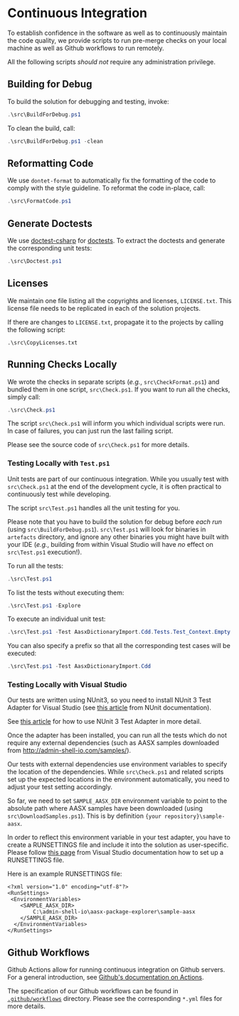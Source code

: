 # Continuous Integration

To establish confidence in the software as well as to continuously maintain 
the code quality, we provide scripts to run pre-merge checks on your local 
machine as well as Github workflows to run remotely.

All the following scripts *should not* require any administration privilege.

## Building for Debug

To build the solution for debugging and testing, invoke:

```powershell
.\src\BuildForDebug.ps1
```

To clean the build, call:
```powershell
.\src\BuildForDebug.ps1 -clean
```

## Reformatting Code

We use `dontet-format` to automatically fix the formatting of
the code to comply with the style guideline. To reformat the code in-place, 
call:

```powershell
.\src\FormatCode.ps1
```

## Generate Doctests

We use [doctest-csharp](
https://github.com/mristin/doctest-csharp
) for [doctests](
https://en.wikipedia.org/wiki/Doctest). To extract the doctests and generate 
the corresponding unit tests:

```powershell
.\src\Doctest.ps1
```

## Licenses

We maintain one file listing all the copyrights and licenses, `LICENSE.txt`.
This license file needs to be replicated in each of the solution projects.

If there are changes to `LICENSE.txt`, propagate it to the projects by calling
the following script:

`.\src\CopyLicenses.txt`

## Running Checks Locally

We wrote the checks in separate scripts (*e.g.*, `src\CheckFormat.ps1`) and 
bundled them in one script, `src\Check.ps1`. If you want to run all the checks,
simply call:

```powershell
.\src\Check.ps1
```

The script `src\Check.ps1` will inform you which individual scripts were run. In
case of failures, you can just run the last failing script.

Please see the source code of `src\Check.ps1` for more details.

### Testing Locally with `Test.ps1`

Unit tests are part of our continuous integration. While you usually test
with `src\Check.ps1` at the end of the development cycle, it is often practical
to continuously test while developing. 

The script `src\Test.ps1` handles all the unit testing for you. 

Please note that you have to build the solution for debug before *each run* 
(using `src\BuildForDebug.ps1`). `src\Test.ps1` will look for binaries in 
`artefacts` directory, and ignore any other binaries you might have built with
your IDE (*e.g.*, building from within Visual Studio will have *no* effect on
`src\Test.ps1` execution!).

To run all the tests:

```powershell
.\src\Test.ps1
```

To list the tests without executing them:

```powershell
.\src\Test.ps1 -Explore
```

To execute an individual unit test:

```powershell
.\src\Test.ps1 -Test AasxDictionaryImport.Cdd.Tests.Test_Context.Empty
```

You can also specify a prefix so that all the corresponding test cases will be
executed:

```powershell
.\src\Test.ps1 -Test AasxDictionaryImport.Cdd
```

### Testing Locally with Visual Studio

Our tests are written using NUnit3, so you need to install NUnit 3 Test Adapter
for Visual Studio (see [this article][nunit3-test-adapter] from NUnit 
documentation).

See [this article][nunit3-test-adapter-usage] for how to use NUnit 3 Test 
Adapter in more detail.

Once the adapter has been installed, you can run all the tests which do not
require any external dependencies (such as AASX samples downloaded from 
http://admin-shell-io.com/samples/).

Our tests with external dependencies use environment variables to specify the
location of the dependencies. While `src\Check.ps1` and related scripts set up
the expected locations in the environment automatically, you need to adjust your
test setting accordingly.

So far, we need to set `SAMPLE_AASX_DIR` environment variable to point to the
absolute path where AASX samples have been downloaded (using 
`src\DownloadSamples.ps1`). This is by definition 
`{your repository}\sample-aasx`.

In order to reflect this environment variable in your test adapter, you have
to create a RUNSETTINGS file and include it into the solution as user-specific.
Please follow [this page][visual-studio-runsettings] from Visual Studio 
documentation how to set up a RUNSETTINGS file.

Here is an example RUNSETTINGS file:

```
<?xml version="1.0" encoding="utf-8"?>
<RunSettings>
 <EnvironmentVariables>
    <SAMPLE_AASX_DIR>
        C:\admin-shell-io\aasx-package-explorer\sample-aasx
    </SAMPLE_AASX_DIR>
  </EnvironmentVariables>
</RunSettings>
```

[nunit3-test-adapter]: https://docs.nunit.org/articles/vs-test-adapter/Adapter-Installation.html
[nunit3-test-adapter-usage]: https://docs.nunit.org/articles/vs-test-adapter/Usage.html
[visual-studio-runsettings]: https://docs.microsoft.com/en-us/visualstudio/test/configure-unit-tests-by-using-a-dot-runsettings-file?view=vs-2019

## Github Workflows

Github Actions allow for running continuous integration on Github servers.
For a general introduction, see [Github's documentation on Actions](
https://docs.github.com/en/actions
).

The specification of our Github workflows can be found in [`.github/workflows`](
https://github.com/admin-shell-io/aasx-package-explorer/tree/master/.github/workflows
) directory. Please see the corresponding `*.yml` files for more details.